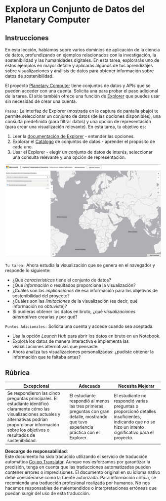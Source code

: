 <!--
CO_OP_TRANSLATOR_METADATA:
{
  "original_hash": "d1e05715f9d97de6c4f1fb0c5a4702c0",
  "translation_date": "2025-08-24T21:51:29+00:00",
  "source_file": "6-Data-Science-In-Wild/20-Real-World-Examples/assignment.md",
  "language_code": "es"
}
-->
# Explora un Conjunto de Datos del Planetary Computer

## Instrucciones

En esta lección, hablamos sobre varios dominios de aplicación de la ciencia de datos, profundizando en ejemplos relacionados con la investigación, la sostenibilidad y las humanidades digitales. En esta tarea, explorarás uno de estos ejemplos en mayor detalle y aplicarás algunos de tus aprendizajes sobre visualizaciones y análisis de datos para obtener información sobre datos de sostenibilidad.

El proyecto [Planetary Computer](https://planetarycomputer.microsoft.com/) tiene conjuntos de datos y APIs que se pueden acceder con una cuenta. Solicita una para probar el paso adicional de la tarea. El sitio también ofrece una función de [Explorer](https://planetarycomputer.microsoft.com/explore) que puedes usar sin necesidad de crear una cuenta.

`Pasos:`
La interfaz de Explorer (mostrada en la captura de pantalla abajo) te permite seleccionar un conjunto de datos (de las opciones disponibles), una consulta predefinida (para filtrar datos) y una opción de representación (para crear una visualización relevante). En esta tarea, tu objetivo es:

 1. Leer la [documentación de Explorer](https://planetarycomputer.microsoft.com/docs/overview/explorer/) - entender las opciones.
 2. Explorar el [Catálogo](https://planetarycomputer.microsoft.com/catalog) de conjuntos de datos - aprender el propósito de cada uno.
 3. Usar el Explorer - elegir un conjunto de datos de interés, seleccionar una consulta relevante y una opción de representación.

![El Explorer del Planetary Computer](../../../../translated_images/planetary-computer-explorer.c1e95a9b053167d64e2e8e4347cfb689e47e2037c33103fc1bbea1a149d4f85b.es.png)

`Tu tarea:`
Ahora estudia la visualización que se genera en el navegador y responde lo siguiente:
 * ¿Qué _características_ tiene el conjunto de datos?
 * ¿Qué _información_ o resultados proporciona la visualización?
 * ¿Cuáles son las _implicaciones_ de esa información para los objetivos de sostenibilidad del proyecto?
 * ¿Cuáles son las _limitaciones_ de la visualización (es decir, qué información no obtuviste)?
 * Si pudieras obtener los datos en bruto, ¿qué _visualizaciones alternativas_ crearías y por qué?

`Puntos Adicionales:`
Solicita una cuenta y accede cuando sea aceptada.
 * Usa la opción _Launch Hub_ para abrir los datos en bruto en un Notebook.
 * Explora los datos de manera interactiva e implementa las visualizaciones alternativas que pensaste.
 * Ahora analiza tus visualizaciones personalizadas: ¿pudiste obtener la información que te faltaba antes?

## Rúbrica

Excepcional | Adecuado | Necesita Mejorar
--- | --- | -- |
Se respondieron las cinco preguntas principales. El estudiante identificó claramente cómo las visualizaciones actuales y alternativas podrían proporcionar información sobre los objetivos o resultados de sostenibilidad. | El estudiante respondió al menos las tres primeras preguntas con gran detalle, mostrando que tuvo experiencia práctica con el Explorer. | El estudiante no respondió varias preguntas o proporcionó detalles insuficientes, indicando que no se hizo un intento significativo para el proyecto. |

**Descargo de responsabilidad**:  
Este documento ha sido traducido utilizando el servicio de traducción automática [Co-op Translator](https://github.com/Azure/co-op-translator). Aunque nos esforzamos por garantizar la precisión, tenga en cuenta que las traducciones automatizadas pueden contener errores o imprecisiones. El documento original en su idioma nativo debe considerarse como la fuente autorizada. Para información crítica, se recomienda una traducción profesional realizada por humanos. No nos hacemos responsables de malentendidos o interpretaciones erróneas que puedan surgir del uso de esta traducción.